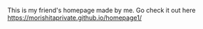 This is my friend's homepage made by me.
Go check it out here https://morishitaprivate.github.io/homepage1/
